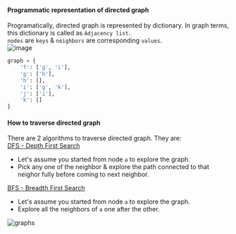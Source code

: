 #### Programmatic representation of directed graph
Programatically, directed graph is represented by dictionary. In graph terms, this dictionary is called as `Adjacency list`.</br>
`nodes` are `keys` & `neighbors` are corresponding `values`.</br>
![image](https://github.com/user-attachments/assets/74d74472-da32-4be9-85c2-440ff311403d)
```python
graph = {
    'f': ['g', 'i'],
    'g': ['h'],
    'h': [],
    'i': ['g', 'k'],
    'j': ['i'],
    'k': []
}
```
#### How to traverse directed graph
There are 2 algorithms to traverse directed graph. They are:</br>
<ins>DFS - Depth First Search</ins></br>
- Let's assume you started from node `a` to explore the graph.
- Pick any one of the neighbor & explore the path connected to that neighor fully before coming to next neighbor.</br>

<ins>BFS - Breadth First Search<ins></br>
- Let's assume you started from node `a` to explore the graph.
- Explore all the neighbors of `a` one after the other.

![graphs](https://github.com/user-attachments/assets/e7ca79cf-6ddc-4a2d-bc1c-75a185909089)
